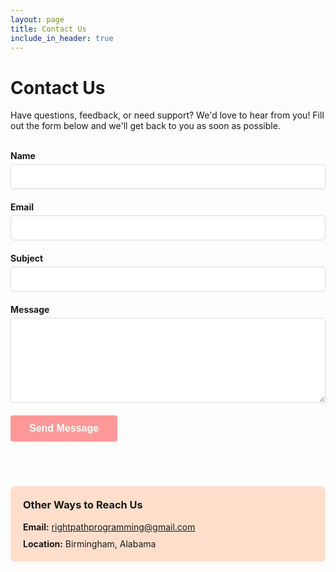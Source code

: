 ```yaml
---
layout: page
title: Contact Us
include_in_header: true
---
```


# Contact Us

Have questions, feedback, or need support? We'd love to hear from you! Fill out the form below and we'll get back to you as soon as possible.

<br>

<form id="contactForm" action="https://formspree.io/f/mblzelvl" method="POST" style="max-width: 600px;">
  <div style="margin-bottom: 20px;">
    <label for="name" style="display: block; margin-bottom: 5px; font-weight: bold;">Name</label>
    <input type="text" id="name" name="name" required style="width: 100%; padding: 10px; border: 1px solid #ddd; border-radius: 4px; font-size: 16px;">
  </div>

  <div style="margin-bottom: 20px;">
    <label for="email" style="display: block; margin-bottom: 5px; font-weight: bold;">Email</label>
    <input type="email" id="email" name="_replyto" required style="width: 100%; padding: 10px; border: 1px solid #ddd; border-radius: 4px; font-size: 16px;">
  </div>

  <div style="margin-bottom: 20px;">
    <label for="subject" style="display: block; margin-bottom: 5px; font-weight: bold;">Subject</label>
    <input type="text" id="subject" name="_subject" required style="width: 100%; padding: 10px; border: 1px solid #ddd; border-radius: 4px; font-size: 16px;">
  </div>

  <div style="margin-bottom: 20px;">
    <label for="message" style="display: block; margin-bottom: 5px; font-weight: bold;">Message</label>
    <textarea id="message" name="message" rows="6" required style="width: 100%; padding: 10px; border: 1px solid #ddd; border-radius: 4px; font-size: 16px; resize: vertical;"></textarea>
  </div>

  <input type="hidden" name="_captcha" value="false">

  <button type="submit" style="background-color: #FF9999; color: white; padding: 12px 30px; border: none; border-radius: 4px; font-size: 16px; font-weight: bold; cursor: pointer; transition: background-color 0.3s;">Send Message</button>
</form>

<br>

<div style="margin-top: 40px; padding: 20px; background-color: #FFDFCC; border-radius: 8px;">
  <h3 style="margin-top: 0;">Other Ways to Reach Us</h3>
  <p style="margin-bottom: 10px;"><strong>Email:</strong> <a href="mailto:rightpathprogramming@gmail.com">rightpathprogramming@gmail.com</a></p>
  <p style="margin: 0;"><strong>Location:</strong> Birmingham, Alabama</p>
</div>
